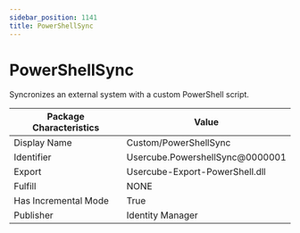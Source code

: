```yaml
---
sidebar_position: 1141
title: PowerShellSync
---
```


# PowerShellSync

Syncronizes an external system with a custom PowerShell script.

| Package Characteristics | Value |
| --- | --- |
| Display Name | Custom/PowerShellSync |
| Identifier | Usercube.PowershellSync@0000001 |
| Export | Usercube-Export-PowerShell.dll |
| Fulfill | NONE |
| Has Incremental Mode | True |
| Publisher | Identity Manager |
